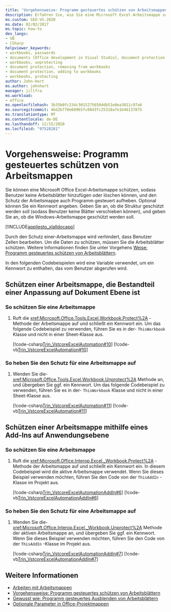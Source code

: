 ```yaml
---
title: 'Vorgehensweise: Programm gesteuertes schützen von Arbeitsmappen'
description: Erfahren Sie, wie Sie eine Microsoft Excel-Arbeitsmappe schützen können, damit Benutzer keine Arbeitsblätter hinzufügen oder löschen können. Außerdem können Sie den Schutz der Arbeitsmappe Programm gesteuert aufheben.
ms.custom: SEO-VS-2020
ms.date: 02/02/2017
ms.topic: how-to
dev_langs:
- VB
- CSharp
helpviewer_keywords:
- workbooks, passwords
- documents [Office development in Visual Studio], document protection
- workbooks, unprotecting
- document protection, removing from workbooks
- document protection, adding to workbooks
- workbooks, protecting
author: John-Hart
ms.author: johnhart
manager: jillfra
ms.workload:
- office
ms.openlocfilehash: 3b35b0fc234c3015275650ddb51e8ea3011c97a6
ms.sourcegitcommit: 4bd2b770e60965fc0843fc25318a7e1b46137875
ms.translationtype: MT
ms.contentlocale: de-DE
ms.lasthandoff: 12/15/2020
ms.locfileid: "97528281"
---
```

# <a name="how-to-programmatically-protect-workbooks"></a>Vorgehensweise: Programm gesteuertes schützen von Arbeitsmappen
  Sie können eine Microsoft Office Excel-Arbeitsmappe schützen, sodass Benutzer keine Arbeitsblätter hinzufügen oder löschen können, und den Schutz der Arbeitsmappe auch Programm gesteuert aufheben. Optional können Sie ein Kennwort angeben. Geben Sie an, ob die Struktur geschützt werden soll (sodass Benutzer keine Blätter verschieben können), und geben Sie an, ob die Windows-Arbeitsmappe geschützt werden soll.

 [!INCLUDE[appliesto_xlalldocapp](../vsto/includes/appliesto-xlalldocapp-md.md)]

 Durch den Schutz einer-Arbeitsmappe wird verhindert, dass Benutzer Zellen bearbeiten. Um die Daten zu schützen, müssen Sie die Arbeitsblätter schützen. Weitere Informationen finden Sie unter Vorgehens [Weise: Programm gesteuertes schützen von Arbeitsblättern](../vsto/how-to-programmatically-protect-worksheets.md).

 In den folgenden Codebeispielen wird eine Variable verwendet, um ein Kennwort zu enthalten, das vom Benutzer abgerufen wird.

## <a name="protect-a-workbook-that-is-part-of-a-document-level-customization"></a>Schützen einer Arbeitsmappe, die Bestandteil einer Anpassung auf Dokument Ebene ist

### <a name="to-protect-a-workbook"></a>So schützen Sie eine Arbeitsmappe

1. Ruft die <xref:Microsoft.Office.Tools.Excel.Workbook.Protect%2A> -Methode der Arbeitsmappe auf und schließt ein Kennwort ein. Um das folgende Codebeispiel zu verwenden, führen Sie es in der- `ThisWorkbook` Klasse und nicht in einer Sheet-Klasse aus.

     [!code-csharp[Trin_VstcoreExcelAutomation#10](../vsto/codesnippet/CSharp/Trin_VstcoreExcelAutomationCS/ThisWorkbook.cs#10)]
     [!code-vb[Trin_VstcoreExcelAutomation#10](../vsto/codesnippet/VisualBasic/Trin_VstcoreExcelAutomation/ThisWorkbook.vb#10)]

### <a name="to-unprotect-a-workbook"></a>So heben Sie den Schutz für eine Arbeitsmappe auf

1. Wenden Sie die- <xref:Microsoft.Office.Tools.Excel.Workbook.Unprotect%2A> Methode an, und übergeben Sie ggf. ein Kennwort. Um das folgende Codebeispiel zu verwenden, führen Sie es in der- `ThisWorkbook` Klasse und nicht in einer Sheet-Klasse aus.

     [!code-csharp[Trin_VstcoreExcelAutomation#11](../vsto/codesnippet/CSharp/Trin_VstcoreExcelAutomationCS/ThisWorkbook.cs#11)]
     [!code-vb[Trin_VstcoreExcelAutomation#11](../vsto/codesnippet/VisualBasic/Trin_VstcoreExcelAutomation/ThisWorkbook.vb#11)]

## <a name="protect-a-workbook-by-using-an-application-level-add-in"></a>Schützen einer Arbeitsmappe mithilfe eines Add-Ins auf Anwendungsebene

### <a name="to-protect-a-workbook"></a>So schützen Sie eine Arbeitsmappe

1. Ruft die <xref:Microsoft.Office.Interop.Excel._Workbook.Protect%2A> -Methode der Arbeitsmappe auf und schließt ein Kennwort ein. In diesem Codebeispiel wird die aktive Arbeitsmappe verwendet. Wenn Sie dieses Beispiel verwenden möchten, führen Sie den Code von der `ThisAddIn` -Klasse im Projekt aus.

     [!code-csharp[Trin_VstcoreExcelAutomationAddIn#6](../vsto/codesnippet/CSharp/trin_vstcoreexcelautomationaddin/ThisAddIn.cs#6)]
     [!code-vb[Trin_VstcoreExcelAutomationAddIn#6](../vsto/codesnippet/VisualBasic/trin_vstcoreexcelautomationaddin/ThisAddIn.vb#6)]

### <a name="to-unprotect-a-workbook"></a>So heben Sie den Schutz für eine Arbeitsmappe auf

1. Wenden Sie die- <xref:Microsoft.Office.Interop.Excel._Workbook.Unprotect%2A> Methode der aktiven Arbeitsmappe an, und übergeben Sie ggf. ein Kennwort. Wenn Sie dieses Beispiel verwenden möchten, führen Sie den Code von der `ThisAddIn` -Klasse im Projekt aus.

     [!code-csharp[Trin_VstcoreExcelAutomationAddIn#7](../vsto/codesnippet/CSharp/trin_vstcoreexcelautomationaddin/ThisAddIn.cs#7)]
     [!code-vb[Trin_VstcoreExcelAutomationAddIn#7](../vsto/codesnippet/VisualBasic/trin_vstcoreexcelautomationaddin/ThisAddIn.vb#7)]

## <a name="see-also"></a>Weitere Informationen
- [Arbeiten mit Arbeitsmappen](../vsto/working-with-workbooks.md)
- [Vorgehensweise: Programm gesteuertes schützen von Arbeitsblättern](../vsto/how-to-programmatically-protect-worksheets.md)
- [Gewusst wie: Programm gesteuertes Ausblenden von Arbeitsblättern](../vsto/how-to-programmatically-hide-worksheets.md)
- [Optionale Parameter in Office-Projektmappen](../vsto/optional-parameters-in-office-solutions.md)
